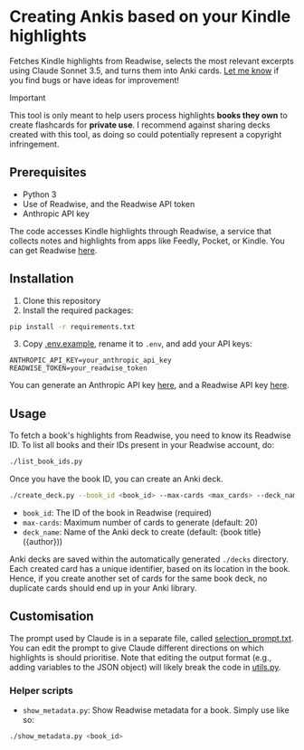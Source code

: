 # Creating Ankis based on your Kindle highlights

Fetches Kindle highlights from Readwise, selects the most relevant excerpts using Claude Sonnet 3.5, and turns them into Anki cards. [Let me know](https://github.com/simonleandergrimm/kindle-to-anki/issues) if you find bugs or have ideas for improvement!

> [!IMPORTANT]
> This tool is only meant to help users process highlights **books they own** to create flashcards for **private use**. I recommend against sharing decks created with this tool, as doing so could potentially represent a copyright infringement.


## Prerequisites

- Python 3
- Use of Readwise, and the Readwise API token
- Anthropic API key

The code accesses Kindle highlights through Readwise, a service that collects notes and highlights from apps like Feedly, Pocket, or Kindle. You can get Readwise [here](https://readwise.io/). 

## Installation

1. Clone this repository
2. Install the required packages:

```bash
pip install -r requirements.txt
```

3. Copy [.env.example](.env.example), rename it to `.env`, and add your API keys:

```
ANTHROPIC_API_KEY=your_anthropic_api_key
READWISE_TOKEN=your_readwise_token
```
You can generate an Anthropic API key [here](https://console.anthropic.com/account/keys), and a Readwise API key [here](https://readwise.io/access_token).

## Usage

To fetch a book's highlights from Readwise, you need to know its Readwise ID. To list all books and their IDs present in your Readwise account, do:

```bash
./list_book_ids.py
```

Once you have the book ID, you can create an Anki deck.

```bash
./create_deck.py --book_id <book_id> --max-cards <max_cards> --deck_name <deck_name>
```

- `book_id`: The ID of the book in Readwise (required)
- `max-cards`: Maximum number of cards to generate (default: 20)
- `deck_name`: Name of the Anki deck to create (default: {book title} ({author}))

Anki decks are saved within the automatically generated `./decks` directory. Each created card has a unique identifier, based on its location in the book. Hence, if you create another set of cards for the same book deck, no duplicate cards should end up in your Anki library.

## Customisation

The prompt used by Claude is in a separate file, called [selection_prompt.txt](selection_prompt.txt). You can edit the prompt to give Claude different directions on which highlights is should prioritise. Note that editing the output format (e.g., adding variables to the JSON object) will likely break the code in [utils.py](utils.py).

### Helper scripts

- `show_metadata.py`: Show Readwise metadata for a book. Simply use like so:

```bash
./show_metadata.py <book_id>
```

